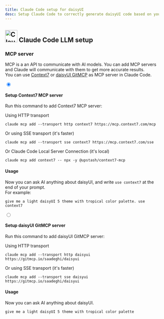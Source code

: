 ```yaml
---
title: Claude Code setup for daisyUI
desc: Setup Claude Code to correctly generate daisyUI code based on your prompt.
---
```


<script>
  import Translate from "$components/Translate.svelte"
</script>

## <img src="https://img.daisyui.com/images/logos/claude.webp" alt="Claude" width="40" height="40" class="inline-block me-2 -mt-1 not-prose"> Claude Code LLM setup

### MCP server

MCP is a an API to communicate with AI models. You can add MCP servers and Claude will communicate with them to get more accurate results.  
You can use [Context7](https://context7.com/) or [daisyUI GitMCP](https://gitmcp.io/saadeghi/daisyui) as MCP server in Claude Code.

<div class="tabs tabs-lift max-sm:tabs-sm">
  <input type="radio" name="mcp_options" class="tab" aria-label="Context7" checked />
  <div class="tab-content bg-base-100 border-base-300 px-12 py-3">

#### Setup Context7 MCP server

Run this command to add Context7 MCP server:

Using HTTP transport

```sh:Terminal
claude mcp add --transport http context7 https://mcp.context7.com/mcp
```

Or using SSE transport (it's faster)

```sh:Terminal
claude mcp add --transport sse context7 https://mcp.context7.com/sse
```

Or Claude Code Local Server Connection (it's local)

```sh:Terminal
claude mcp add context7 -- npx -y @upstash/context7-mcp
```

#### Usage

Now you can ask AI anything about daisyUI, and write `use context7` at the end of your prompt.  
For example:

```md:prompt
give me a light daisyUI 5 theme with tropical color palette. use context7
```

  </div>

  <input type="radio" name="mcp_options" class="tab" aria-label="GitMCP" />
  <div class="tab-content bg-base-100 border-base-300 px-12 py-3">

#### Setup daisyUI GitMCP server

Run this command to add daisyUI GitMCP server:

Using HTTP transport

```sh:Terminal
claude mcp add --transport http daisyui https://gitmcp.io/saadeghi/daisyui
```

Or using SSE transport (it's faster)

```sh:Terminal
claude mcp add --transport sse daisyui https://gitmcp.io/saadeghi/daisyui
```

#### Usage

Now you can ask AI anything about daisyUI.

```md:prompt
give me a light daisyUI 5 theme with tropical color palette
```

</div>
</div>
